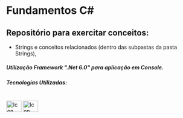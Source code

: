 # Fundamentos C#

## Repositório para exercitar conceitos:

- Strings e conceitos relacionados (dentro das subpastas da pasta Strings),

##### Utilização Framework ".Net 6.0" para aplicação em Console.

##### Tecnologias Utilizadas:



<div style="display: inline_block"><br> 

  <img align="center" alt="Icon C# C#" height="30" width="40" src="https://cdn.jsdelivr.net/gh/devicons/devicon/icons/csharp/csharp-original.svg" />  
  <img align="center" alt="Icon .net" height="30" width="40" src="https://cdn.jsdelivr.net/gh/devicons/devicon/icons/dotnetcore/dotnetcore-original.svg" />
 
</div>
